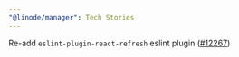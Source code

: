 ```yaml
---
"@linode/manager": Tech Stories
---
```


Re-add `eslint-plugin-react-refresh` eslint plugin ([#12267](https://github.com/linode/manager/pull/12267))
